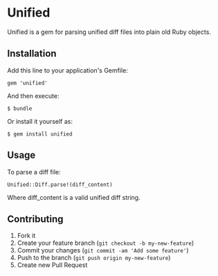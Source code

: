# Unified

Unified is a gem for parsing unified diff files into plain old Ruby objects.

## Installation

Add this line to your application's Gemfile:

    gem 'unified'

And then execute:

    $ bundle

Or install it yourself as:

    $ gem install unified

## Usage

To parse a diff file:

    Unified::Diff.parse!(diff_content)

Where diff_content is a valid unified diff string.

## Contributing

1. Fork it
2. Create your feature branch (`git checkout -b my-new-feature`)
3. Commit your changes (`git commit -am 'Add some feature'`)
4. Push to the branch (`git push origin my-new-feature`)
5. Create new Pull Request

